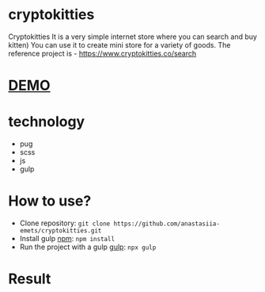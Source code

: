 # cryptokitties
Cryptokitties
It is a very simple internet store where you can search and buy kitten) You can use it to create mini store for a variety of goods. The reference project is - https://www.cryptokitties.co/search  
# [DEMO](https://anastasiia-emets.github.io/cryptokitties/dist/index.html)
# technology
- pug
- scss
- js
- gulp
# How to use?
- Clone repository: `git clone https://github.com/anastasiia-emets/cryptokitties.git`
- Install gulp [npm](https://www.npmjs.com/): `npm install`
- Run the project with a gulp [gulp](https://gulpjs.com/): `npx gulp`
# Result
